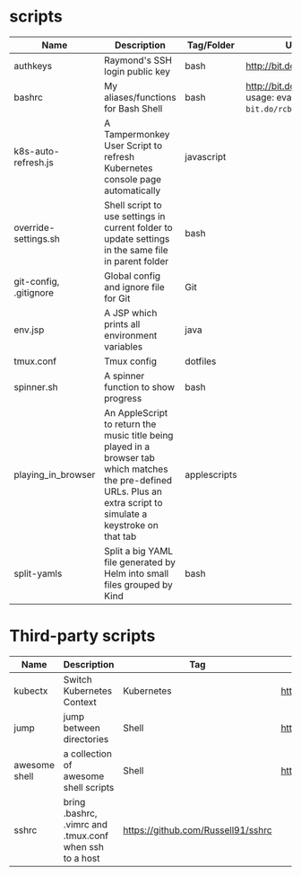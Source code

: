 # scripts

|Name|Description|Tag/Folder|URL|
|----|-----------|---|---|
|authkeys|Raymond's SSH login public key|bash|http://bit.do/rcpubkeys|
|bashrc|My aliases/functions for Bash Shell|bash|http://bit.do/rcbashrc  usage: eval "`curl -Ls bit.do/rcbashrc`"|
|k8s-auto-refresh.js|A Tampermonkey User Script to refresh Kubernetes console page automatically|javascript||
|override-settings.sh|Shell script to use settings in current folder to update settings in the same file in parent folder|bash||
|git-config, .gitignore|Global config and ignore file for Git|Git||
|env.jsp|A JSP which prints all environment variables|java||
|tmux.conf|Tmux config|dotfiles||
|spinner.sh|A spinner function to show progress|bash||
|playing_in_browser|An AppleScript to return the music title being played in a browser tab which matches the pre-defined URLs. Plus an extra script to simulate a keystroke on that tab|applescripts||
|split-yamls|Split a big YAML file generated by Helm into small files grouped by Kind|bash||


# Third-party scripts

|Name|Description|Tag|URL|
|----|-----------|---|---|
|kubectx|Switch Kubernetes Context|Kubernetes|https://raw.githubusercontent.com/ahmetb/kubectx/master/kubectx|
|jump|jump between directories|Shell|https://github.com/gsamokovarov/jump|
|awesome shell|a collection of awesome shell scripts|Shell|https://github.com/alebcay/awesome-shell|
|sshrc|bring .bashrc, .vimrc and .tmux.conf when ssh to a host|https://github.com/Russell91/sshrc|
